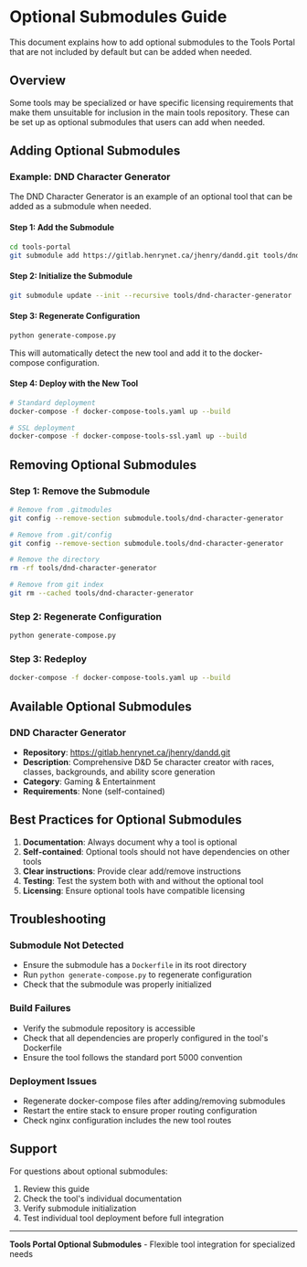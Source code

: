 # Optional Submodules Guide

This document explains how to add optional submodules to the Tools Portal that are not included by default but can be added when needed.

## Overview

Some tools may be specialized or have specific licensing requirements that make them unsuitable for inclusion in the main tools repository. These can be set up as optional submodules that users can add when needed.

## Adding Optional Submodules

### Example: DND Character Generator

The DND Character Generator is an example of an optional tool that can be added as a submodule when needed.

#### Step 1: Add the Submodule

```bash
cd tools-portal
git submodule add https://gitlab.henrynet.ca/jhenry/dandd.git tools/dnd-character-generator
```

#### Step 2: Initialize the Submodule

```bash
git submodule update --init --recursive tools/dnd-character-generator
```

#### Step 3: Regenerate Configuration

```bash
python generate-compose.py
```

This will automatically detect the new tool and add it to the docker-compose configuration.

#### Step 4: Deploy with the New Tool

```bash
# Standard deployment
docker-compose -f docker-compose-tools.yaml up --build

# SSL deployment  
docker-compose -f docker-compose-tools-ssl.yaml up --build
```

## Removing Optional Submodules

### Step 1: Remove the Submodule

```bash
# Remove from .gitmodules
git config --remove-section submodule.tools/dnd-character-generator

# Remove from .git/config
git config --remove-section submodule.tools/dnd-character-generator

# Remove the directory
rm -rf tools/dnd-character-generator

# Remove from git index
git rm --cached tools/dnd-character-generator
```

### Step 2: Regenerate Configuration

```bash
python generate-compose.py
```

### Step 3: Redeploy

```bash
docker-compose -f docker-compose-tools.yaml up --build
```

## Available Optional Submodules

### DND Character Generator
- **Repository**: https://gitlab.henrynet.ca/jhenry/dandd.git
- **Description**: Comprehensive D&D 5e character creator with races, classes, backgrounds, and ability score generation
- **Category**: Gaming & Entertainment
- **Requirements**: None (self-contained)

## Best Practices for Optional Submodules

1. **Documentation**: Always document why a tool is optional
2. **Self-contained**: Optional tools should not have dependencies on other tools
3. **Clear instructions**: Provide clear add/remove instructions
4. **Testing**: Test the system both with and without the optional tool
5. **Licensing**: Ensure optional tools have compatible licensing

## Troubleshooting

### Submodule Not Detected
- Ensure the submodule has a `Dockerfile` in its root directory
- Run `python generate-compose.py` to regenerate configuration
- Check that the submodule was properly initialized

### Build Failures
- Verify the submodule repository is accessible
- Check that all dependencies are properly configured in the tool's Dockerfile
- Ensure the tool follows the standard port 5000 convention

### Deployment Issues
- Regenerate docker-compose files after adding/removing submodules
- Restart the entire stack to ensure proper routing configuration
- Check nginx configuration includes the new tool routes

## Support

For questions about optional submodules:
1. Review this guide
2. Check the tool's individual documentation
3. Verify submodule initialization
4. Test individual tool deployment before full integration

---

**Tools Portal Optional Submodules** - Flexible tool integration for specialized needs